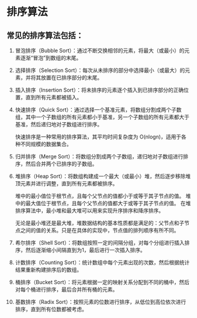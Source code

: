 # 排序算法

## 常见的排序算法包括：

1. 冒泡排序（Bubble Sort）：通过不断交换相邻的元素，将最大（或最小）的元素逐渐“冒泡”到数组的末尾。

2. 选择排序（Selection Sort）：每次从未排序的部分中选择最小（或最大）的元素，并将其放置在已排序部分的末尾。

3. 插入排序（Insertion Sort）：将未排序的元素逐个插入到已排序部分的正确位置，直到所有元素都被插入。

4. 快速排序（Quick Sort）：通过选择一个基准元素，将数组分割成两个子数组，其中一个子数组的所有元素都小于基准，另一个子数组的所有元素都大于基准，然后递归地对子数组进行排序。

   快速排序是一种常用的排序算法，其平均时间复杂度为 O(nlogn)，适用于各种不同规模的数据集合。

5. 归并排序（Merge Sort）：将数组分割成两个子数组，递归地对子数组进行排序，然后合并两个已排序的子数组。

6. 堆排序（Heap Sort）：将数组构建成一个最大（或最小）堆，然后逐步移除堆顶元素并进行调整，直到所有元素都被排序。

    堆中的最小值位于根节点，且每个父节点的值都小于或等于其子节点的值。
    堆中的最大值位于根节点，且每个父节点的值都大于或等于其子节点的值。
    在堆排序算法中，最小堆和最大堆可以用来实现升序排序和降序排序。

    无论是最小堆还是最大堆，堆数据结构的基本性质都是满足的：父节点和子节点之间的值的关系。只是在具体的实现中，节点值的排列顺序有所不同。

7. 希尔排序（Shell Sort）：将数组按照一定的间隔分组，对每个分组进行插入排序，然后逐渐缩小间隔直到为1，最后进行一次插入排序。

8. 计数排序（Counting Sort）：统计数组中每个元素出现的次数，然后根据统计结果重新构建排序后的数组。

9. 桶排序（Bucket Sort）：将元素根据一定的映射关系分配到不同的桶中，然后对每个桶进行排序，最后合并所有桶的元素。

10. 基数排序（Radix Sort）：按照元素的位数进行排序，从低位到高位依次进行排序，直到所有位数都被考虑。